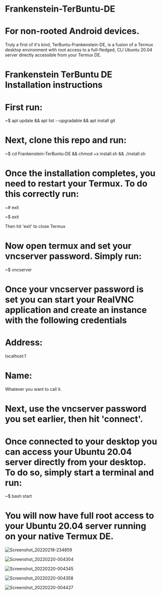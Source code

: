 # Frankenstein-TerBuntu-DE
# For non-rooted Android devices. 

Truly a first of it's kind, TerBuntu-Frankenstein-DE, is a fusion of a Termux desktop environment with root access to a full-fledged, CLI Ubuntu 20.04 server directly accessible from your Termux DE.

# Frankenstein TerBuntu DE Installation instructions

# First run:

~$ apt update && apt list --upgradable && apt install git
 
# Next, clone this repo and run:

~$ cd Frankenstein-TerBuntu-DE && chmod +x install.sh && ./install.sh

# Once the installation completes, you need to restart your Termux. To do this correctly run:

~# exit

~$ exit

Then hit 'exit' to close Termux

# Now open termux and set your vncserver password. Simply run:

~$ vncserver 

# Once your vncserver password is set you can start your RealVNC application and create an instance with the following credentials

# Address: 

localhost:1

# Name:

Whatever you want to call it.

# Next, use the vncserver password you set earlier, then hit 'connect'.

# Once connected to your desktop you can access your Ubuntu 20.04 server directly from your desktop. To do so, simply start a terminal and run:

~$ bash start

# You will now have full root access to your Ubuntu 20.04 server running on your native Termux DE.

![Screenshot_20220218-234859](https://user-images.githubusercontent.com/100149390/155029861-3a498cd4-be9b-4521-9cec-4c1f2b3a92e4.png)

![Screenshot_20220220-004304](https://user-images.githubusercontent.com/100149390/155029895-df952746-7ca7-4424-9a54-99a8dacb06f5.png)

![Screenshot_20220220-004345](https://user-images.githubusercontent.com/100149390/155029975-537878b7-49fc-4b5e-870a-139821194db9.png)

![Screenshot_20220220-004358](https://user-images.githubusercontent.com/100149390/155030021-d30507f1-a39b-4522-a22c-9ecf95195426.png)

![Screenshot_20220220-004427](https://user-images.githubusercontent.com/100149390/155030272-0eb9f130-e8b2-4567-a6b3-761485f0c823.png)
